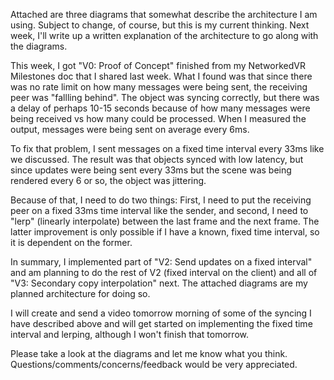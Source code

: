 Attached are three diagrams that somewhat describe the architecture I am using.
Subject to change, of course, but this is my current thinking. Next week, I'll
write up a written explanation of the architecture to go along with the
diagrams.

This week, I got "V0: Proof of Concept" finished from my NetworkedVR Milestones
doc that I shared last week. What I found was that since there was no rate
limit on how many messages were being sent, the receiving peer was "fallling
behind". The object was syncing correctly, but there was a delay of perhaps
10-15 seconds because of how many messages were being received vs how many
could be processed. When I measured the output, messages were being sent on
average every 6ms.

To fix that problem, I sent messages on a fixed time interval every 33ms like
we discussed. The result was that objects synced with low latency, but since
updates were being sent every 33ms but the scene was being rendered every 6 or
so, the object was jittering.

Because of that, I need to do two things: First, I need to put the receiving
peer on a fixed 33ms time interval like the sender, and second, I need to
"lerp" (linearly interpolate) between the last frame and the next frame. The
latter improvement is only possible if I have a known, fixed time interval, so
it is dependent on the former.

In summary, I implemented part of "V2: Send updates on a fixed interval" and am
planning to do the rest of V2 (fixed interval on the client) and all of "V3:
Secondary copy interpolation" next. The attached diagrams are my planned
architecture for doing so.

I will create and send a video tomorrow morning of some of the syncing I have
described above and will get started on implementing the fixed time interval
and lerping, although I won't finish that tomorrow.

Please take a look at the diagrams and let me know what you think.
Questions/comments/concerns/feedback would be very appreciated.

